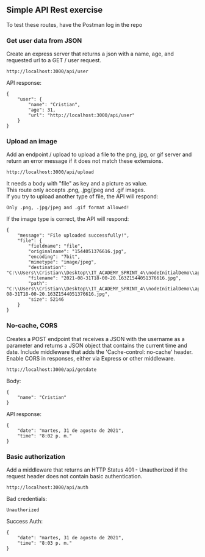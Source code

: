 ## Simple API Rest exercise  
To test these routes, have the Postman log in the repo

### Get user data from JSON
Create an express server that returns a json with a name, age, and requested url to a GET / user request.

```
http://localhost:3000/api/user
```

API response: 
```
{
    "user": {
        "name": "Cristian",
        "age": 31,
        "url": "http://localhost:3000/api/user"
    }
}
```


### Upload an image
Add an endpoint / upload to upload a file to the png, jpg, or gif server and return an error message if it does not match these extensions.

```
http://localhost:3000/api/upload
```
It needs a body with "file" as key and a picture as value.  
This route only accepts .png, .jpg/jpeg and .gif images.  
If you try to upload another type of file, the API will respond:
```
Only .png, .jpg/jpeg and .gif format allowed!
```

If the image type is correct, the API will respond:

```
{
    "message": "File uploaded successfully!",
    "file": {
        "fieldname": "file",
        "originalname": "1544051376616.jpg",
        "encoding": "7bit",
        "mimetype": "image/jpeg",
        "destination": "C:\\Users\\Cristian\\Desktop\\IT_ACADEMY_SPRINT_4\\nodeInitialDemo\\app\\middlewares\\multer/../../public/uploads/",
        "filename": "2021-08-31T18-00-20.163Z1544051376616.jpg",
        "path": "C:\\Users\\Cristian\\Desktop\\IT_ACADEMY_SPRINT_4\\nodeInitialDemo\\app\\public\\uploads\\2021-08-31T18-00-20.163Z1544051376616.jpg",
        "size": 52146
    }
}
```
### No-cache, CORS
Creates a POST endpoint that receives a JSON with the username as a parameter and returns a JSON object that contains the current time and date. Include middleware that adds the 'Cache-control: no-cache' header. Enable CORS in responses, either via Express or other middleware.
```
http://localhost:3000/api/getdate
```
Body:
```
{
    "name": "Cristian"
}
```
API response:
```
{
    "date": "martes, 31 de agosto de 2021",
    "time": "8:02 p. m."
}
```

### Basic authorization
Add a middleware that returns an HTTP Status 401 - Unauthorized if the request header does not contain basic authentication.
```
http://localhost:3000/api/auth
```
Bad credentials:
```
Unauthorized
```
Success Auth:
```
{
    "date": "martes, 31 de agosto de 2021",
    "time": "8:03 p. m."
}
```